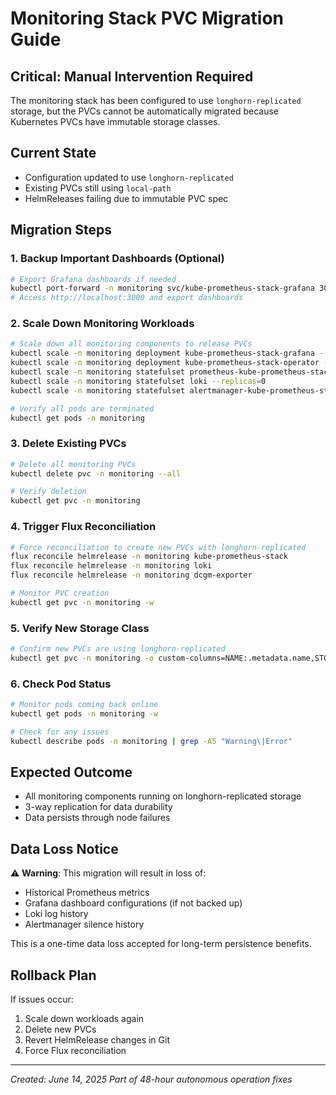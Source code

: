 # Monitoring Stack PVC Migration Guide

## Critical: Manual Intervention Required

The monitoring stack has been configured to use `longhorn-replicated` storage, but the PVCs cannot be automatically migrated because Kubernetes PVCs have immutable storage classes.

## Current State
- Configuration updated to use `longhorn-replicated`
- Existing PVCs still using `local-path`
- HelmReleases failing due to immutable PVC spec

## Migration Steps

### 1. Backup Important Dashboards (Optional)
```bash
# Export Grafana dashboards if needed
kubectl port-forward -n monitoring svc/kube-prometheus-stack-grafana 3000:80
# Access http://localhost:3000 and export dashboards
```

### 2. Scale Down Monitoring Workloads
```bash
# Scale down all monitoring components to release PVCs
kubectl scale -n monitoring deployment kube-prometheus-stack-grafana --replicas=0
kubectl scale -n monitoring deployment kube-prometheus-stack-operator --replicas=0
kubectl scale -n monitoring statefulset prometheus-kube-prometheus-stack-prometheus --replicas=0
kubectl scale -n monitoring statefulset loki --replicas=0
kubectl scale -n monitoring statefulset alertmanager-kube-prometheus-stack-alertmanager --replicas=0

# Verify all pods are terminated
kubectl get pods -n monitoring
```

### 3. Delete Existing PVCs
```bash
# Delete all monitoring PVCs
kubectl delete pvc -n monitoring --all

# Verify deletion
kubectl get pvc -n monitoring
```

### 4. Trigger Flux Reconciliation
```bash
# Force reconciliation to create new PVCs with longhorn-replicated
flux reconcile helmrelease -n monitoring kube-prometheus-stack
flux reconcile helmrelease -n monitoring loki
flux reconcile helmrelease -n monitoring dcgm-exporter

# Monitor PVC creation
kubectl get pvc -n monitoring -w
```

### 5. Verify New Storage Class
```bash
# Confirm new PVCs are using longhorn-replicated
kubectl get pvc -n monitoring -o custom-columns=NAME:.metadata.name,STORAGECLASS:.spec.storageClassName
```

### 6. Check Pod Status
```bash
# Monitor pods coming back online
kubectl get pods -n monitoring -w

# Check for any issues
kubectl describe pods -n monitoring | grep -A5 "Warning\|Error"
```

## Expected Outcome
- All monitoring components running on longhorn-replicated storage
- 3-way replication for data durability
- Data persists through node failures

## Data Loss Notice
⚠️ **Warning**: This migration will result in loss of:
- Historical Prometheus metrics
- Grafana dashboard configurations (if not backed up)
- Loki log history
- Alertmanager silence history

This is a one-time data loss accepted for long-term persistence benefits.

## Rollback Plan
If issues occur:
1. Scale down workloads again
2. Delete new PVCs
3. Revert HelmRelease changes in Git
4. Force Flux reconciliation

---
*Created: June 14, 2025*
*Part of 48-hour autonomous operation fixes*